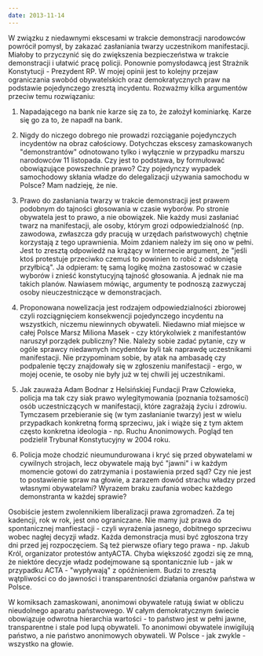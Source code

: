 ```yaml
---
date: 2013-11-14
---
```

W związku z niedawnymi ekscesami w trakcie demonstracji narodowców powrócił pomysł, by zakazać zasłaniania twarzy uczestnikom manifestacji. Miałoby to przyczynić się do zwiększenia bezpieczeństwa w trakcie demonstracji i ułatwić pracę policji. Ponownie pomysłodawcą jest Strażnik Konstytucji - Prezydent RP. W mojej opinii jest to kolejny przejaw ograniczania swobód obywatelskich oraz demokratycznych praw na podstawie pojedynczego zresztą incydentu. Rozważmy kilka argumentów przeciw temu rozwiązaniu:

1. Napadającego na bank nie karze się za to, że założył kominiarkę. Karze się go za to, że napadł na bank.

2. Nigdy do niczego dobrego nie prowadzi rozciąganie pojedynczych incydentów na obraz całościowy. Dotychczas ekscesy zamaskowanych "demonstrantów" odnotowano tylko i wyłącznie w przypadku marszu narodowców 11 listopada. Czy jest to podstawa, by formułować obowiązujące powszechnie prawo? Czy pojedynczy wypadek samochodowy skłania władze do delegalizacji używania samochodu w Polsce? Mam nadzieję, że nie.

3. Prawo do zasłaniania twarzy w trakcie demonstracji jest prawem podobnym do tajności głosowania w czasie wyborów. Po stronie obywatela jest to prawo, a nie obowiązek. Nie każdy musi zasłaniać twarz na manifestacji, ale osoby, którym grozi odpowiedzialność (np. zawodowa, zwłaszcza gdy pracują w urzędach państwowych) chętnie korzystają z tego uprawnienia. Moim zdaniem należy im się ono w pełni. Jest to zresztą odpowiedź na krążący w Internecie argument, że "jeśli ktoś protestuje przeciwko czemuś to powinien to robić z odsłoniętą przyłbicą". Ja odpieram: tę samą logikę można zastosować w czasie wyborów i znieść konstytucyjną tajność głosowania. A jednak nie ma takich planów. Nawiasem mówiąc, argumenty te podnoszą zazwyczaj osoby nieuczestniczące w demonstracjach.

4. Proponowana nowelizacja jest rodzajem odpowiedzialności zbiorowej czyli rozciągnięciem konsekwencji pojedynczego incydentu na wszystkich, niczemu niewinnych obywateli. Niedawno miał miejsce w całej Polsce Marsz Miliona Masek - czy którykolwiek z manifestantów naruszył porządek publiczny? Nie. Należy sobie zadać pytanie, czy w ogóle sprawcy niedawnych incydentów byli tak naprawdę uczestnikami manifestacji. Nie przypominam sobie, by atak na ambasadę czy podpalenie tęczy znajdowały się w zgłoszeniu manifestacji - ergo, w mojej ocenie, te osoby nie były już w tej chwili jej uczestnikami.

5. Jak zauważa Adam Bodnar z Helsińskiej Fundacji Praw Człowieka, policja ma tak czy siak prawo wylegitymowania (poznania tożsamości) osób uczestniczących w manifestacji, które zagrażają życiu i zdrowiu. Tymczasem przebieranie się (w tym zasłanianie twarzy) jest w wielu przypadkach konkretną formą sprzeciwu, jak i wiąże się z tym aktem często konkretna ideologia - np. Ruchu Anonimowych. Pogląd ten podzielił Trybunał Konstytucyjny w 2004 roku.

6. Policja może chodzić nieumundurowana i kryć się przed obywatelami w cywilnych strojach, lecz obywatele mają być "jawni" i w każdym momencie gotowi do zatrzymania i postawienia przed sąd? Czy nie jest to postawienie spraw na głowie, a zarazem dowód strachu władzy przed własnymi obywatelami? Wyrazem braku zaufania wobec każdego demonstranta w każdej sprawie?

Osobiście jestem zwolennikiem liberalizacji prawa zgromadzeń. Za tej kadencji, rok w rok, jest ono ograniczane. Nie mamy już prawa do spontanicznej manfiestacji - czyli wyrażenia jasnego, dobitnego sprzeciwu wobec nagłej decyzji władz. Każda demonstracja musi być zgłoszona trzy dni przed jej rozpoczęciem. Są też pierwsze ofiary tego prawa - np. Jakub Król, organizator protestów antyACTA. Chyba większość zgodzi się ze mną, że niektóre decyzje władz podejmowane są spontanicznie lub - jak w przypadku ACTA - "wypływają" z opóźnieniem. Budzi to zresztą wątpliwości co do jawności i transparentności działania organów państwa w Polsce.

W komiksach zamaskowani, anonimowi obywatele ratują świat w obliczu nieudolnego aparatu państwowego. W całym demokratycznym świecie obowiązuje odwrotna hierarchia wartości - to państwo jest w pełni jawne, transparentne i stale pod lupą obywateli. To anonimowi obywatele inwigilują państwo, a nie państwo anonimowych obywateli. W Polsce - jak zwykle - wszystko na głowie.
